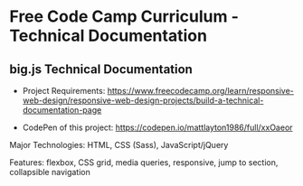 # Free Code Camp Curriculum - Technical Documentation

## big.js Technical Documentation

* Project Requirements: https://www.freecodecamp.org/learn/responsive-web-design/responsive-web-design-projects/build-a-technical-documentation-page

* CodePen of this project: https://codepen.io/mattlayton1986/full/xxOaeor

Major Technologies: HTML, CSS (Sass), JavaScript/jQuery

Features: flexbox, CSS grid, media queries, responsive, jump to section, collapsible navigation